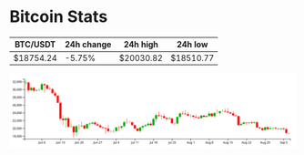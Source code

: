# Bitcoin Stats

BTC/USDT|24h change|24h high|24h low|
|---|---|---|---|
|$18754.24|-5.75%|$20030.82|$18510.77|

<img src="./chart.svg">
